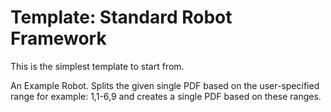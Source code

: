 # Template: Standard Robot Framework

This is the simplest template to start from.

An Example Robot. Splits the given single PDF based on the user-specified range for example: 1,1-6,9 and creates a single PDF based on these ranges. 
